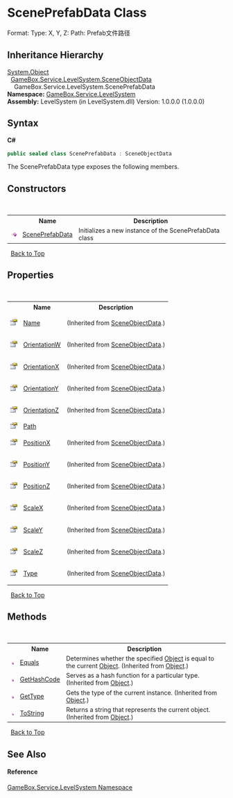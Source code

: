 # ScenePrefabData Class
 

Format: Type: X, Y, Z: Path: Prefab文件路径


## Inheritance Hierarchy
<a href="http://msdn2.microsoft.com/zh-cn/library/e5kfa45b" target="_blank">System.Object</a><br />&nbsp;&nbsp;<a href="226f6c62-b1d6-e0a3-ebd2-58711826bcc5">GameBox.Service.LevelSystem.SceneObjectData</a><br />&nbsp;&nbsp;&nbsp;&nbsp;GameBox.Service.LevelSystem.ScenePrefabData<br />
**Namespace:**&nbsp;<a href="624c2ca8-2880-f7a3-3eb1-01587cc3f61e">GameBox.Service.LevelSystem</a><br />**Assembly:**&nbsp;LevelSystem (in LevelSystem.dll) Version: 1.0.0.0 (1.0.0.0)

## Syntax

**C#**<br />
``` C#
public sealed class ScenePrefabData : SceneObjectData
```

The ScenePrefabData type exposes the following members.


## Constructors
&nbsp;<table><tr><th></th><th>Name</th><th>Description</th></tr><tr><td>![Public method](media/pubmethod.gif "Public method")</td><td><a href="dd3d0b07-9422-bf3d-e807-2f8b0ab470b9">ScenePrefabData</a></td><td>
Initializes a new instance of the ScenePrefabData class</td></tr></table>&nbsp;
<a href="#sceneprefabdata-class">Back to Top</a>

## Properties
&nbsp;<table><tr><th></th><th>Name</th><th>Description</th></tr><tr><td>![Public property](media/pubproperty.gif "Public property")</td><td><a href="690be9f1-238b-7aa1-6c33-b2c96d562ab6">Name</a></td><td>

 (Inherited from <a href="226f6c62-b1d6-e0a3-ebd2-58711826bcc5">SceneObjectData</a>.)</td></tr><tr><td>![Public property](media/pubproperty.gif "Public property")</td><td><a href="b62cb973-e292-c845-0d0c-a00ad0b66447">OrientationW</a></td><td>

 (Inherited from <a href="226f6c62-b1d6-e0a3-ebd2-58711826bcc5">SceneObjectData</a>.)</td></tr><tr><td>![Public property](media/pubproperty.gif "Public property")</td><td><a href="48b122e3-74eb-2088-7b52-26f5c37d7f3b">OrientationX</a></td><td>

 (Inherited from <a href="226f6c62-b1d6-e0a3-ebd2-58711826bcc5">SceneObjectData</a>.)</td></tr><tr><td>![Public property](media/pubproperty.gif "Public property")</td><td><a href="ee96037c-0d83-6418-c637-6f9ae9608825">OrientationY</a></td><td>

 (Inherited from <a href="226f6c62-b1d6-e0a3-ebd2-58711826bcc5">SceneObjectData</a>.)</td></tr><tr><td>![Public property](media/pubproperty.gif "Public property")</td><td><a href="e67272d3-5158-2f61-899b-a575232bf556">OrientationZ</a></td><td>

 (Inherited from <a href="226f6c62-b1d6-e0a3-ebd2-58711826bcc5">SceneObjectData</a>.)</td></tr><tr><td>![Public property](media/pubproperty.gif "Public property")</td><td><a href="ca068fc8-8c2f-d6e9-0ac8-123d2b9c9114">Path</a></td><td></td></tr><tr><td>![Public property](media/pubproperty.gif "Public property")</td><td><a href="0a9176a0-2ff9-3b4d-b02a-ce70596e0157">PositionX</a></td><td>

 (Inherited from <a href="226f6c62-b1d6-e0a3-ebd2-58711826bcc5">SceneObjectData</a>.)</td></tr><tr><td>![Public property](media/pubproperty.gif "Public property")</td><td><a href="52749ae4-0c29-9bdb-758c-4135d6209a1a">PositionY</a></td><td>

 (Inherited from <a href="226f6c62-b1d6-e0a3-ebd2-58711826bcc5">SceneObjectData</a>.)</td></tr><tr><td>![Public property](media/pubproperty.gif "Public property")</td><td><a href="59e17e1c-4305-0258-5b2f-e441ad42afdd">PositionZ</a></td><td>

 (Inherited from <a href="226f6c62-b1d6-e0a3-ebd2-58711826bcc5">SceneObjectData</a>.)</td></tr><tr><td>![Public property](media/pubproperty.gif "Public property")</td><td><a href="0abda403-a3e2-e992-3d55-8bb41e61ccab">ScaleX</a></td><td>

 (Inherited from <a href="226f6c62-b1d6-e0a3-ebd2-58711826bcc5">SceneObjectData</a>.)</td></tr><tr><td>![Public property](media/pubproperty.gif "Public property")</td><td><a href="fd6ede18-f5f4-47a4-652d-939e04f8fa7f">ScaleY</a></td><td>

 (Inherited from <a href="226f6c62-b1d6-e0a3-ebd2-58711826bcc5">SceneObjectData</a>.)</td></tr><tr><td>![Public property](media/pubproperty.gif "Public property")</td><td><a href="d64398d4-3217-97fe-e76d-fe8ab9d06ffa">ScaleZ</a></td><td>

 (Inherited from <a href="226f6c62-b1d6-e0a3-ebd2-58711826bcc5">SceneObjectData</a>.)</td></tr><tr><td>![Public property](media/pubproperty.gif "Public property")</td><td><a href="b0a702e8-839b-b8ac-f92c-fd592bba53cb">Type</a></td><td>

 (Inherited from <a href="226f6c62-b1d6-e0a3-ebd2-58711826bcc5">SceneObjectData</a>.)</td></tr></table>&nbsp;
<a href="#sceneprefabdata-class">Back to Top</a>

## Methods
&nbsp;<table><tr><th></th><th>Name</th><th>Description</th></tr><tr><td>![Public method](media/pubmethod.gif "Public method")</td><td><a href="http://msdn2.microsoft.com/zh-cn/library/bsc2ak47" target="_blank">Equals</a></td><td>
Determines whether the specified <a href="http://msdn2.microsoft.com/zh-cn/library/e5kfa45b" target="_blank">Object</a> is equal to the current <a href="http://msdn2.microsoft.com/zh-cn/library/e5kfa45b" target="_blank">Object</a>.
 (Inherited from <a href="http://msdn2.microsoft.com/zh-cn/library/e5kfa45b" target="_blank">Object</a>.)</td></tr><tr><td>![Public method](media/pubmethod.gif "Public method")</td><td><a href="http://msdn2.microsoft.com/zh-cn/library/zdee4b3y" target="_blank">GetHashCode</a></td><td>
Serves as a hash function for a particular type.
 (Inherited from <a href="http://msdn2.microsoft.com/zh-cn/library/e5kfa45b" target="_blank">Object</a>.)</td></tr><tr><td>![Public method](media/pubmethod.gif "Public method")</td><td><a href="http://msdn2.microsoft.com/zh-cn/library/dfwy45w9" target="_blank">GetType</a></td><td>
Gets the type of the current instance.
 (Inherited from <a href="http://msdn2.microsoft.com/zh-cn/library/e5kfa45b" target="_blank">Object</a>.)</td></tr><tr><td>![Public method](media/pubmethod.gif "Public method")</td><td><a href="http://msdn2.microsoft.com/zh-cn/library/7bxwbwt2" target="_blank">ToString</a></td><td>
Returns a string that represents the current object.
 (Inherited from <a href="http://msdn2.microsoft.com/zh-cn/library/e5kfa45b" target="_blank">Object</a>.)</td></tr></table>&nbsp;
<a href="#sceneprefabdata-class">Back to Top</a>

## See Also


#### Reference
<a href="624c2ca8-2880-f7a3-3eb1-01587cc3f61e">GameBox.Service.LevelSystem Namespace</a><br />